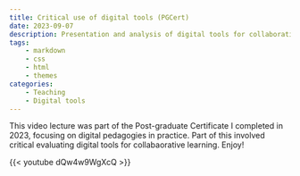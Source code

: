 ```yaml
---
title: Critical use of digital tools (PGCert)
date: 2023-09-07
description: Presentation and analysis of digital tools for collaborative learning.
tags: 
    - markdown
    - css
    - html
    - themes
categories:
    - Teaching
    - Digital tools
---
```


This video lecture was part of the Post-graduate Certificate I completed in 2023, focusing on digital pedagogies in practice. Part of this involved critical evaluating digital tools for collabaorative learning. Enjoy!

{{< youtube dQw4w9WgXcQ >}}
